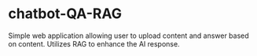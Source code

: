 # chatbot-QA-RAG
Simple web application allowing user to upload content and answer based on content. Utilizes RAG to enhance the AI response.
